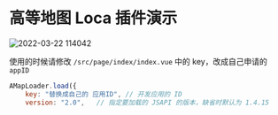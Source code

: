 # 高等地图 Loca 插件演示

![2022-03-22 114042](https://user-images.githubusercontent.com/12215982/159403989-d05c7955-6089-461b-ae74-7d4d29e66d51.png)


使用的时候请修改  `/src/page/index/index.vue` 中的 key，改成自己申请的 `appID`

```js
AMapLoader.load({
    key: "替换成自己的 应用ID", // 开发应用的 ID
    version: "2.0",   // 指定要加载的 JSAPI 的版本，缺省时默认为 1.4.15
```
